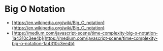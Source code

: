 # Big O Notation

- [https://en.wikipedia.org/wiki/Big_O_notation](https://en.wikipedia.org/wiki/Big_O_notation)
- [https://medium.com/javascript-scene/time-complexity-big-o-notation-1a4310c3ee4b](https://medium.com/javascript-scene/time-complexity-big-o-notation-1a4310c3ee4b)